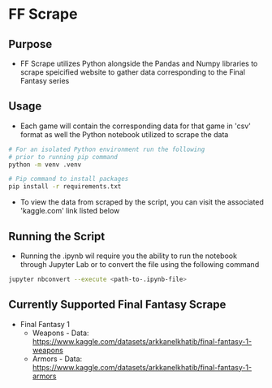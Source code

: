# FF Scrape

## Purpose
* FF Scrape utilizes Python alongside the Pandas and Numpy libraries to scrape speicified website to gather data corresponding to the Final Fantasy series

## Usage
* Each game will contain the corresponding data for that game in 'csv' format as well the Python notebook utilized to scrape the data
``` Bash
# For an isolated Python environment run the following 
# prior to running pip command
python -m venv .venv

# Pip command to install packages
pip install -r requirements.txt
```
* To view the data from scraped by the script, you can visit the associated 'kaggle.com' link listed below

## Running the Script
* Running the .ipynb wil require you the ability to run the notebook through Jupyter Lab or to convert the file using the following command
``` Bash
jupyter nbconvert --execute <path-to-.ipynb-file>
```

## Currently Supported Final Fantasy Scrape
* Final Fantasy 1
    * Weapons - Data: https://www.kaggle.com/datasets/arkkanelkhatib/final-fantasy-1-weapons
    * Armors - Data: https://www.kaggle.com/datasets/arkkanelkhatib/final-fantasy-1-armors
